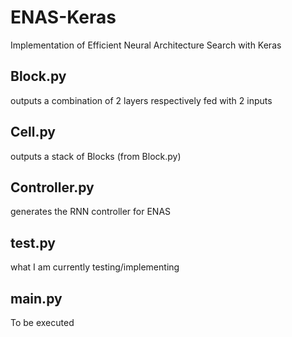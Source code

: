 # ENAS-Keras
Implementation of Efficient Neural Architecture Search with Keras


## Block.py
outputs a combination of 2 layers respectively fed with 2 inputs

## Cell.py
outputs a stack of Blocks (from Block.py)

## Controller.py
generates the RNN controller for ENAS

## test.py
what I am currently testing/implementing

## main.py
To be executed